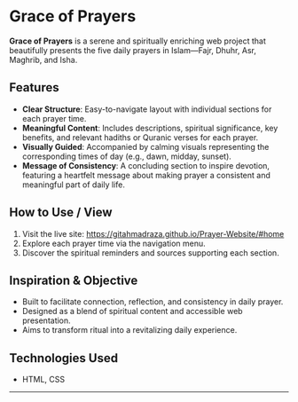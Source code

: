 # Grace of Prayers

**Grace of Prayers** is a serene and spiritually enriching web project that beautifully presents the five daily prayers in Islam—Fajr, Dhuhr, Asr, Maghrib, and Isha.

## Features

- **Clear Structure**: Easy-to-navigate layout with individual sections for each prayer time.
- **Meaningful Content**: Includes descriptions, spiritual significance, key benefits, and relevant hadiths or Quranic verses for each prayer.
- **Visually Guided**: Accompanied by calming visuals representing the corresponding times of day (e.g., dawn, midday, sunset).
- **Message of Consistency**: A concluding section to inspire devotion, featuring a heartfelt message about making prayer a consistent and meaningful part of daily life.

## How to Use / View

1. Visit the live site: https://gitahmadraza.github.io/Prayer-Website/#home
2. Explore each prayer time via the navigation menu.
3. Discover the spiritual reminders and sources supporting each section.

## Inspiration & Objective

- Built to facilitate connection, reflection, and consistency in daily prayer.
- Designed as a blend of spiritual content and accessible web presentation.
- Aims to transform ritual into a revitalizing daily experience.

## Technologies Used

- HTML, CSS

---
